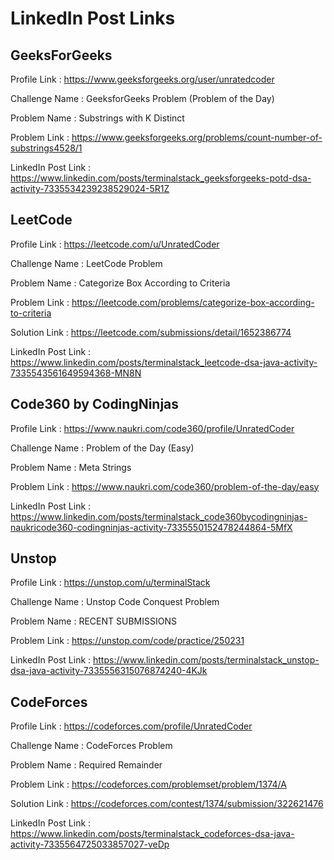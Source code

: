 # LinkedIn Post Links

## GeeksForGeeks

Profile Link : https://www.geeksforgeeks.org/user/unratedcoder

Challenge Name : GeeksforGeeks Problem (Problem of the Day)

Problem Name : Substrings with K Distinct

Problem Link : https://www.geeksforgeeks.org/problems/count-number-of-substrings4528/1

LinkedIn Post Link : https://www.linkedin.com/posts/terminalstack_geeksforgeeks-potd-dsa-activity-7335534239238529024-5R1Z

## LeetCode

Profile Link : https://leetcode.com/u/UnratedCoder

Challenge Name : LeetCode Problem

Problem Name : Categorize Box According to Criteria

Problem Link : https://leetcode.com/problems/categorize-box-according-to-criteria

Solution Link : https://leetcode.com/submissions/detail/1652386774

LinkedIn Post Link : https://www.linkedin.com/posts/terminalstack_leetcode-dsa-java-activity-7335543561649594368-MN8N

## Code360 by CodingNinjas

Profile Link : https://www.naukri.com/code360/profile/UnratedCoder

Challenge Name : Problem of the Day (Easy)

Problem Name : Meta Strings

Problem Link : https://www.naukri.com/code360/problem-of-the-day/easy

LinkedIn Post Link : https://www.linkedin.com/posts/terminalstack_code360bycodingninjas-naukricode360-codingninjas-activity-7335550152478244864-5MfX

## Unstop

Profile Link : https://unstop.com/u/terminalStack

Challenge Name : Unstop Code Conquest Problem

Problem Name : RECENT SUBMISSIONS

Problem Link : https://unstop.com/code/practice/250231

LinkedIn Post Link : https://www.linkedin.com/posts/terminalstack_unstop-dsa-java-activity-7335556315076874240-4KJk

## CodeForces

Profile Link : https://codeforces.com/profile/UnratedCoder

Challenge Name : CodeForces Problem

Problem Name : Required Remainder

Problem Link : https://codeforces.com/problemset/problem/1374/A

Solution Link : https://codeforces.com/contest/1374/submission/322621476

LinkedIn Post Link : https://www.linkedin.com/posts/terminalstack_codeforces-dsa-java-activity-7335564725033857027-veDp
